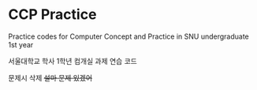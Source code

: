 # CCP Practice
Practice codes for Computer Concept and Practice in SNU undergraduate 1st year

서울대학교 학사 1학년 컴개실 과제 연습 코드

문제시 삭제 ~~설마 문제 있겠어~~
